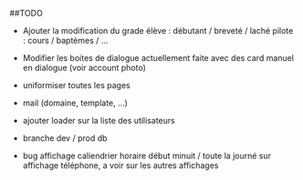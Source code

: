 ##TODO

- Ajouter la modification du grade
    élève : débutant / breveté / laché
    pilote : cours / baptèmes / ...

- Modifier les boites de dialogue actuellement faite avec des card manuel en dialogue (voir account photo)

- uniformiser toutes les pages

- mail (domaine, template, ...)

- ajouter loader sur la liste des utilisateurs

- branche dev / prod db

- bug affichage caliendrier horaire début minuit / toute la journé sur affichage téléphone, a voir sur les autres affichages